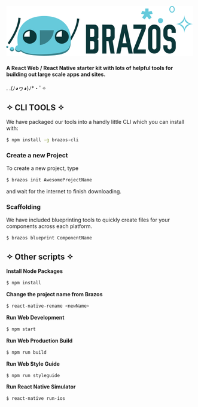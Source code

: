 ![Brazos](https://github.com/mutualmobile/Brazos/raw/master/brazos.png)

#### A React Web / React Native starter kit with lots of helpful tools for building out large scale apps and sites. 

. .(ﾉ◕ヮ◕)ﾉ*・ﾟ✧

## ✧ CLI TOOLS ✧
We have packaged our tools into a handly little CLI which you can install with:
```bash
$ npm install -g brazos-cli
```
### Create a new Project
To create a new project, type 
```bash
$ brazos init AwesomeProjectName
```
and wait for the internet to finish downloading.

### Scaffolding
We have included blueprinting tools to quickly create files for your components across each platform.
```bash
$ brazos blueprint ComponentName
```


## ✧ Other scripts ✧

__Install Node Packages__
```bash
$ npm install
```

__Change the project name from Brazos__
```bash
$ react-native-rename <newName>
```

__Run Web Development__
```bash
$ npm start
```

__Run Web Production Build__
```bash
$ npm run build
```

__Run Web Style Guide__
```bash
$ npm run styleguide
```

__Run React Native Simulator__
```bash
$ react-native run-ios
```